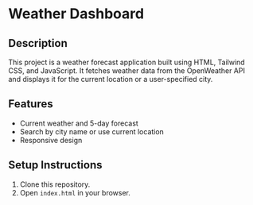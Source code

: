 # Weather Dashboard

## Description
This project is a weather forecast application built using HTML, Tailwind CSS, and JavaScript. It fetches weather data from the OpenWeather API and displays it for the current location or a user-specified city.

## Features
- Current weather and 5-day forecast
- Search by city name or use current location
- Responsive design

## Setup Instructions
1. Clone this repository.
2. Open `index.html` in your browser.
